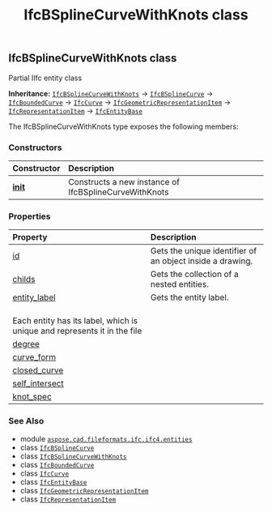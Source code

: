 ﻿---
title: IfcBSplineCurveWithKnots class
second_title: Aspose.CAD for Python via .NET API References
description: 
type: docs
weight: 350
url: /python-net/aspose.cad.fileformats.ifc.ifc4.entities/ifcbsplinecurvewithknots/
is_root: false
---

## IfcBSplineCurveWithKnots class

Partial IIfc entity class



**Inheritance:** [`IfcBSplineCurveWithKnots`](/cad/python-net/aspose.cad.fileformats.ifc.ifc4.entities/ifcbsplinecurvewithknots) → 
[`IfcBSplineCurve`](/cad/python-net/aspose.cad.fileformats.ifc.ifc4.entities/ifcbsplinecurve) → 
[`IfcBoundedCurve`](/cad/python-net/aspose.cad.fileformats.ifc.ifc4.entities/ifcboundedcurve) → 
[`IfcCurve`](/cad/python-net/aspose.cad.fileformats.ifc.ifc4.entities/ifccurve) → 
[`IfcGeometricRepresentationItem`](/cad/python-net/aspose.cad.fileformats.ifc.ifc4.entities/ifcgeometricrepresentationitem) → 
[`IfcRepresentationItem`](/cad/python-net/aspose.cad.fileformats.ifc.ifc4.entities/ifcrepresentationitem) → 
[`IfcEntityBase`](/cad/python-net/aspose.cad.fileformats.ifc/ifcentitybase)



The IfcBSplineCurveWithKnots type exposes the following members:

### Constructors
| Constructor | Description |
| :- | :- |
| [__init__](/cad/python-net/aspose.cad.fileformats.ifc.ifc4.entities/ifcbsplinecurvewithknots/__init__/#) | Constructs a new instance of IfcBSplineCurveWithKnots |


### Properties
| Property | Description |
| :- | :- |
| [id](/cad/python-net/aspose.cad.fileformats.ifc.ifc4.entities/ifcbsplinecurvewithknots/id) | Gets the unique identifier of an object inside a drawing. |
| [childs](/cad/python-net/aspose.cad.fileformats.ifc.ifc4.entities/ifcbsplinecurvewithknots/childs) | Gets the collection of a nested entities. |
| [entity_label](/cad/python-net/aspose.cad.fileformats.ifc.ifc4.entities/ifcbsplinecurvewithknots/entity_label) | Gets the entity label.<br/>Each entity has its label, which is unique and represents it in the file |
| [degree](/cad/python-net/aspose.cad.fileformats.ifc.ifc4.entities/ifcbsplinecurvewithknots/degree) |  |
| [curve_form](/cad/python-net/aspose.cad.fileformats.ifc.ifc4.entities/ifcbsplinecurvewithknots/curve_form) |  |
| [closed_curve](/cad/python-net/aspose.cad.fileformats.ifc.ifc4.entities/ifcbsplinecurvewithknots/closed_curve) |  |
| [self_intersect](/cad/python-net/aspose.cad.fileformats.ifc.ifc4.entities/ifcbsplinecurvewithknots/self_intersect) |  |
| [knot_spec](/cad/python-net/aspose.cad.fileformats.ifc.ifc4.entities/ifcbsplinecurvewithknots/knot_spec) |  |



### See Also
* module [`aspose.cad.fileformats.ifc.ifc4.entities`](..)
* class [`IfcBSplineCurve`](/cad/python-net/aspose.cad.fileformats.ifc.ifc4.entities/ifcbsplinecurve)
* class [`IfcBSplineCurveWithKnots`](/cad/python-net/aspose.cad.fileformats.ifc.ifc4.entities/ifcbsplinecurvewithknots)
* class [`IfcBoundedCurve`](/cad/python-net/aspose.cad.fileformats.ifc.ifc4.entities/ifcboundedcurve)
* class [`IfcCurve`](/cad/python-net/aspose.cad.fileformats.ifc.ifc4.entities/ifccurve)
* class [`IfcEntityBase`](/cad/python-net/aspose.cad.fileformats.ifc/ifcentitybase)
* class [`IfcGeometricRepresentationItem`](/cad/python-net/aspose.cad.fileformats.ifc.ifc4.entities/ifcgeometricrepresentationitem)
* class [`IfcRepresentationItem`](/cad/python-net/aspose.cad.fileformats.ifc.ifc4.entities/ifcrepresentationitem)
